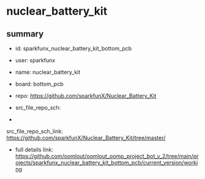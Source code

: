# nuclear_battery_kit
 
## summary 
* id: sparkfunx_nuclear_battery_kit_bottom_pcb
* user: sparkfunx
* name: nuclear_battery_kit
* board: bottom_pcb
* repo: https://github.com/sparkfunX/Nuclear_Battery_Kit



* src_file_repo_sch: 
*
 src_file_repo_sch_link: https://github.com/sparkfunX/Nuclear_Battery_Kit/tree/master/
* full details link: https://github.com/oomlout/oomlout_oomp_project_bot_v_2/tree/main/projects/sparkfunx_nuclear_battery_kit_bottom_pcb/current_version/working  






